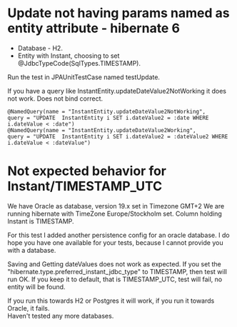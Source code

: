 # Update not having params named as entity attribute - hibernate 6
* Database - H2.
* Entity with Instant, choosing to set @JdbcTypeCode(SqlTypes.TIMESTAMP).
 
Run the test in JPAUnitTestCase named testUpdate.

If you have a query like InstantEntity.updateDateValue2NotWorking it does not work. Does not bind correct.

```
@NamedQuery(name = "InstantEntity.updateDateValue2NotWorking",
query = "UPDATE  InstantEntity i SET i.dateValue2 = :date WHERE i.dateValue < :date")
@NamedQuery(name = "InstantEntity.updateDateValue2Working",
query = "UPDATE  InstantEntity i SET i.dateValue2 = :dateValue2 WHERE i.dateValue < :dateValue")

```

# Not expected behavior for Instant/TIMESTAMP_UTC

We have Oracle as database, version 19.x set in Timezone GMT+2
We are running hibernate with TimeZone Europe/Stockholm set.
Column holding Instant is TIMESTAMP.

For this test I added another persistence config for an oracle database.
I do hope you have one available for your tests, because I cannot provide you with a database.

Saving and Getting dateValues does not work as expected.
If you set the "hibernate.type.preferred_instant_jdbc_type" to TIMESTAMP, then test will run OK.
If you keep it to default, that is TIMESTAMP_UTC, test will fail, no entity will be found.

If you run this towards H2 or Postgres it will work, if you run it towards Oracle, it fails.  
Haven't tested any more databases. 
